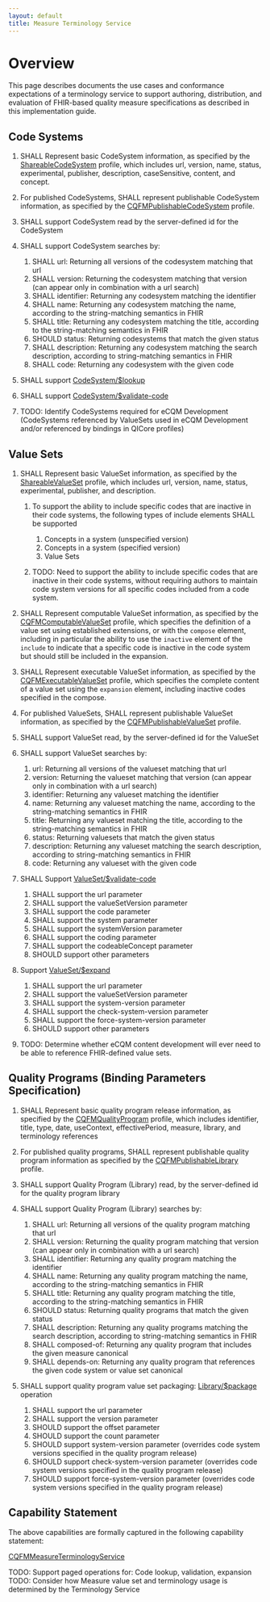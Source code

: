 ```yaml
---
layout: default
title: Measure Terminology Service
---
```


# Overview
This page describes documents the use cases and conformance expectations of a terminology service to support authoring, distribution, and evaluation of FHIR-based quality measure specifications as described in this implementation guide.

## Code Systems

1. SHALL Represent basic CodeSystem information, as specified by the [ShareableCodeSystem](http://hl7.org/fhir/shareablecodesystem.html) profile, which includes url, version, name, status, experimental, publisher, description, caseSensitive, content, and concept.

2. For published CodeSystems, SHALL represent publishable CodeSystem information, as specified by the [CQFMPublishableCodeSystem](StructureDefinition-publishable-codesystem-cqfm.html) profile.

3. SHALL support CodeSystem read by the server-defined id for the CodeSystem

4. SHALL support CodeSystem searches by:
    1. SHALL url: Returning all versions of the codesystem matching that url
    2. SHALL version: Returning the codesystem matching that version (can appear only in combination with a url search)
    3. SHALL identifier: Returning any codesystem matching the identifier
    4. SHALL name: Returning any codesystem matching the name, according to the string-matching semantics in FHIR
    5. SHALL title: Returning any codesystem matching the title, according to the string-matching semantics in FHIR
    6. SHOULD status: Returning codesystems that match the given status
    7. SHALL description: Returning any codesystem matching the search description, according to string-matching semantics in FHIR
    8. SHALL code: Returning any codesystem with the given code

5. SHALL support [CodeSystem/$lookup](http://hl7.org/fhir/codesystem-operation-lookup.html)

6. SHALL support [CodeSystem/$validate-code](http://hl7.org/fhir/codesystem-operation-validate-code.html)

7. TODO: Identify CodeSystems required for eCQM Development (CodeSystems referenced by ValueSets used in eCQM Development and/or referenced by bindings in QICore profiles)

## Value Sets

1. SHALL Represent basic ValueSet information, as specified by the [ShareableValueSet](http://hl7.org/fhir/shareablevalueset.html) profile, which includes url, version, name, status, experimental, publisher, and description.
    1. To support the ability to include specific codes that are inactive in their code systems, the following types of include elements SHALL be supported
        1. Concepts in a system (unspecified version)
        2. Concepts in a system (specified version)
        3. Value Sets

    1. TODO: Need to support the ability to include specific codes that are inactive in their code systems, without requiring authors to maintain code system versions for all specific codes included from a code system.

2. SHALL Represent computable ValueSet information, as specified by the [CQFMComputableValueSet](StructureDefinition-computable-valueset-cqfm.html) profile, which specifies the definition of a value set using established extensions, or with the `compose` element, including in particular the ability to use the `inactive` element of the `include` to indicate that a specific code is inactive in the code system but should still be included in the expansion.

3. SHALL Represent executable ValueSet information, as specified by the [CQFMExecutableValueSet](StructureDefinition-executable-valueset-cqfm.html) profile, which specifies the complete content of a value set using the `expansion` element, including inactive codes specified in the compose.

4. For published ValueSets, SHALL represent publishable ValueSet information, as specified by the [CQFMPublishableValueSet](StructureDefinition-publishable-valueset-cqfm.html) profile.

5. SHALL support ValueSet read, by the server-defined id for the ValueSet

6. SHALL support ValueSet searches by:
    1. url: Returning all versions of the valueset matching that url
    2. version: Returning the valueset matching that version (can appear only in combination with a url search)
    3. identifier: Returning any valueset matching the identifier
    4. name: Returning any valueset matching the name, according to the string-matching semantics in FHIR
    5. title: Returning any valueset matching the title, according to the string-matching semantics in FHIR
    6. status: Returning valuesets that match the given status
    7. description: Returning any valueset matching the search description, according to string-matching semantics in FHIR
    8. code: Returning any valueset with the given code

7. SHALL Support [ValueSet/$validate-code](http://hl7.org/fhir/R4/valueset-operation-validate-code.html)
    1. SHALL support the url parameter
    2. SHALL support the valueSetVersion parameter
    3. SHALL support the code parameter
    4. SHALL support the system parameter
    5. SHALL support the systemVersion parameter
    6. SHALL support the coding parameter
    7. SHALL support the codeableConcept parameter
    8. SHOULD support other parameters

8. Support [ValueSet/$expand](http://hl7.org/fhir/R4/valueset-operation-expand.html)
    1. SHALL support the url parameter
    2. SHALL support the valueSetVersion parameter
    3. SHALL support the system-version parameter
    4. SHALL support the check-system-version parameter
    5. SHALL support the force-system-version parameter
    6. SHOULD support other parameters

9. TODO: Determine whether eCQM content development will ever need to be able to reference FHIR-defined value sets.

## Quality Programs (Binding Parameters Specification)

1. SHALL Represent basic quality program release information, as specified by the [CQFMQualityProgram](StructureDefinition-quality-program-cqfm.html) profile, which includes identifier, title, type, date, useContext, effectivePeriod, measure, library, and terminology references

2. For published quality programs, SHALL represent publishable quality program information as specified by the [CQFMPublishableLibrary](StructureDefinition-publishable-library-cqfm.html) profile.

3. SHALL support Quality Program (Library) read, by the server-defined id for the quality program library

4. SHALL support Quality Program (Library) searches by:
    1. SHALL url: Returning all versions of the quality program matching that url
    2. SHALL version: Returning the quality program matching that version (can appear only in combination with a url search)
    3. SHALL identifier: Returning any quality program matching the identifier
    4. SHALL name: Returning any quality program matching the name, according to the string-matching semantics in FHIR
    5. SHALL title: Returning any quality program matching the title, according to the string-matching semantics in FHIR
    6. SHOULD status: Returning quality programs that match the given status
    7. SHALL description: Returning any quality programs matching the search description, according to string-matching semantics in FHIR
    8. SHALL composed-of: Returning any quality program that includes the given measure canonical
    9. SHALL depends-on: Returning any quality program that references the given code system or value set canonical

5. SHALL support quality program value set packaging: [Library/$package](OperationDefinition-Library-package.html) operation
    1. SHALL support the url parameter
    2. SHALL support the version parameter
    3. SHOULD support the offset parameter
    4. SHOULD support the count parameter
    5. SHOULD support system-version parameter (overrides code system versions specified in the quality program release)
    6. SHOULD support check-system-version parameter (overrides code system versions specified in the quality program release)
    7. SHOULD support force-system-version parameter (overrides code system versions specified in the quality program release)

## Capability Statement

The above capabilities are formally captured in the following capability statement:

[CQFMMeasureTerminologyService](CapabilityStatement-measure-terminology-service.html)

TODO: Support paged operations for: Code lookup, validation, expansion
TODO: Consider how Measure value set and terminology usage is determined by the Terminology Service
